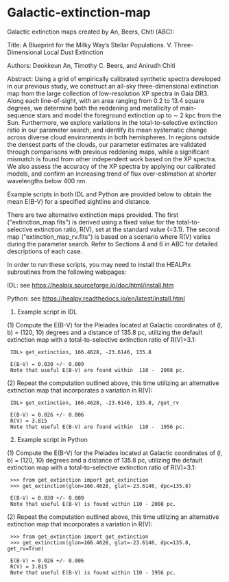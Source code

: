 # Galactic-extinction-map

Galactic extinction maps created by An, Beers, Chiti (ABC):

Title: A Blueprint for the Milky Way’s Stellar Populations. V. Three-Dimensional Local Dust Extinction

Authors: Deokkeun An, Timothy C. Beers, and Anirudh Chiti

Abstract: Using a grid of empirically calibrated synthetic spectra developed in our previous study, we construct an all-sky three-dimensional extinction map from the large collection of low-resolution XP spectra in Gaia DR3. Along each line-of-sight, with an area ranging from 0.2 to 13.4 square degrees, we determine both the reddening and metallicity of main-sequence stars and model the foreground extinction up to ∼ 2 kpc from the Sun. Furthermore, we explore variations in the total-to-selective extinction ratio in our parameter search, and identify its mean systematic change across diverse cloud environments in both hemispheres. In regions outside the densest parts of the clouds, our parameter estimates are validated through comparisons with previous reddening maps, while a significant mismatch is found from other independent work based on the XP spectra. We also assess the accuracy of the XP spectra by applying our calibrated models, and confirm an increasing trend of flux over-estimation at shorter wavelengths below 400 nm.

Example scripts in both IDL and Python are provided below to obtain the mean E(B-V) for a specified sightline and distance.

There are two alternative extinction maps provided. The first ("extinction_map.fits") is derived using a fixed value for the total-to-selective extinction ratio, R(V), set at the standard value (=3.1). The second map ("extinction_map_rv.fits") is based on a scenario where R(V) varies during the parameter search. Refer to Sections 4 and 6 in ABC for detailed descriptions of each case.

In order to run these scripts, you may need to install the HEALPix subroutines from the following webpages:

IDL: see https://healpix.sourceforge.io/doc/html/install.htm

Python: see https://healpy.readthedocs.io/en/latest/install.html

1) Example script in IDL

(1) Compute the E(B-V) for the Pleiades located at Galactic coordinates of (l, b) = (120, 10) degrees and a distance of 135.8 pc, utilizing the default extinction map with a total-to-selective extinction ratio of R(V)=3.1:

     IDL> get_extinction, 166.4628, -23.6146, 135.8

     E(B-V) = 0.030 +/- 0.009
     Note that useful E(B-V) are found within  110 -  2008 pc.

(2) Repeat the computation outlined above, this time utilizing an alternative extinction map that incorporates a variation in R(V):

     IDL> get_extinction, 166.4628, -23.6146, 135.8, /get_rv

     E(B-V) = 0.026 +/- 0.006
     R(V) = 3.815
     Note that useful E(B-V) are found within  110 -  1956 pc.

2) Example script in Python

(1) Compute the E(B-V) for the Pleiades located at Galactic coordinates of (l, b) = (120, 10) degrees and a distance of 135.8 pc, utilizing the default extinction map with a total-to-selective extinction ratio of R(V)=3.1:

     >>> from get_extinction import get_extinction
     >>> get_extinction(glon=166.4628, glat=-23.6146, dpc=135.8)

     E(B-V) = 0.030 +/- 0.009
     Note that useful E(B-V) is found within 110 - 2008 pc.

(2) Repeat the computation outlined above, this time utilizing an alternative extinction map that incorporates a variation in R(V):

     >>> from get_extinction import get_extinction
     >>> get_extinction(glon=166.4628, glat=-23.6146, dpc=135.8, get_rv=True)
     
     E(B-V) = 0.026 +/- 0.006
     R(V) = 3.815
     Note that useful E(B-V) is found within 110 - 1956 pc.
